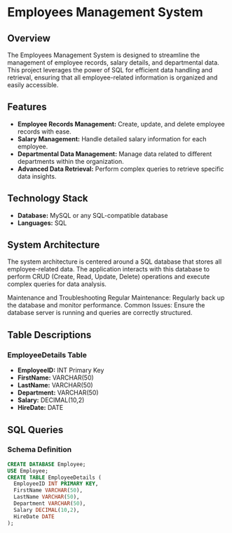 # Employees Management System

## Overview
The Employees Management System is designed to streamline the management of employee records, salary details, and departmental data. This project leverages the power of SQL for efficient data handling and retrieval, ensuring that all employee-related information is organized and easily accessible.

## Features
- **Employee Records Management:** Create, update, and delete employee records with ease.
- **Salary Management:** Handle detailed salary information for each employee.
- **Departmental Data Management:** Manage data related to different departments within the organization.
- **Advanced Data Retrieval:** Perform complex queries to retrieve specific data insights.

## Technology Stack
- **Database:** MySQL or any SQL-compatible database
- **Languages:** SQL

## System Architecture
The system architecture is centered around a SQL database that stores all employee-related data. The application interacts with this database to perform CRUD (Create, Read, Update, Delete) operations and execute complex queries for data analysis.

Maintenance and Troubleshooting
Regular Maintenance: Regularly back up the database and monitor performance.
Common Issues: Ensure the database server is running and queries are correctly structured.
  

## Table Descriptions
### EmployeeDetails Table
- **EmployeeID:** INT Primary Key
- **FirstName:** VARCHAR(50)
- **LastName:** VARCHAR(50)
- **Department:** VARCHAR(50)
- **Salary:** DECIMAL(10,2)
- **HireDate:** DATE

## SQL Queries
### Schema Definition
```sql
CREATE DATABASE Employee;
USE Employee;
CREATE TABLE EmployeeDetails (
  EmployeeID INT PRIMARY KEY,
  FirstName VARCHAR(50),
  LastName VARCHAR(50),
  Department VARCHAR(50),
  Salary DECIMAL(10,2),
  HireDate DATE
);



